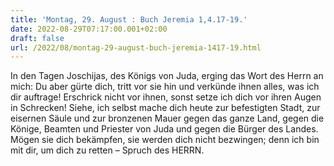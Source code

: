 ```yaml
---
title: 'Montag, 29. August : Buch Jeremia 1,4.17-19.'
date: 2022-08-29T07:17:00.001+02:00
draft: false
url: /2022/08/montag-29-august-buch-jeremia-1417-19.html
---
```


In den Tagen Joschijas, des Königs von Juda, erging das Wort des Herrn an mich: Du aber gürte dich, tritt vor sie hin und verkünde ihnen alles, was ich dir auftrage! Erschrick nicht vor ihnen, sonst setze ich dich vor ihren Augen in Schrecken! Siehe, ich selbst mache dich heute zur befestigten Stadt, zur eisernen Säule und zur bronzenen Mauer gegen das ganze Land, gegen die Könige, Beamten und Priester von Juda und gegen die Bürger des Landes. Mögen sie dich bekämpfen, sie werden dich nicht bezwingen; denn ich bin mit dir, um dich zu retten – Spruch des HERRN.
